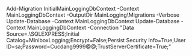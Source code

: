 ﻿﻿Add-Migration InitialMainLoggingDbContext -Context MainLoggingDbContext -OutputDir MainLogging\Migrations -Verbose
Update-Database -Context MainLoggingDbContext
Update-Database -Context MainLoggingDbContext -Connection "Data Source=.\\SQLEXPRESS;Initial Catalog=MiniboxLogging;Encrypt=False;Persist Security Info=True;User ID=sa;Password=Cucdang9999@@;TrustServerCertificate=True;"